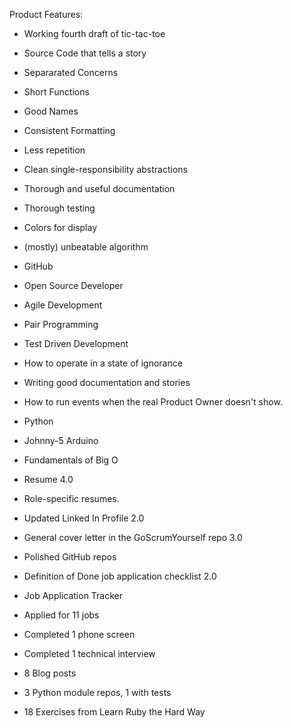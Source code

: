 Product Features:

- Working fourth draft of tic-tac-toe
 - Source Code that tells a story
 - Separarated Concerns
 - Short Functions
 - Good Names
 - Consistent Formatting
 - Less repetition
 - Clean single-responsibility abstractions
 - Thorough and useful documentation
 - Thorough testing
 - Colors for display
 - (mostly) unbeatable algorithm


- GitHub
- Open Source Developer
- Agile Development
- Pair Programming
- Test Driven Development
- How to operate in a state of ignorance
- Writing good documentation and stories
- How to run events when the real Product Owner doesn't show.
- Python
- Johnny-5 Arduino
- Fundamentals of Big O

- Resume 4.0
- Role-specific resumes.
- Updated Linked In Profile 2.0
- General cover letter in the GoScrumYourself repo 3.0
- Polished GitHub repos
- Definition of Done job application checklist 2.0
- Job Application Tracker
- Applied for 11 jobs
- Completed 1 phone screen
- Completed 1 technical interview
- 8 Blog posts
- 3 Python module repos, 1 with tests
- 18 Exercises from Learn Ruby the Hard Way
